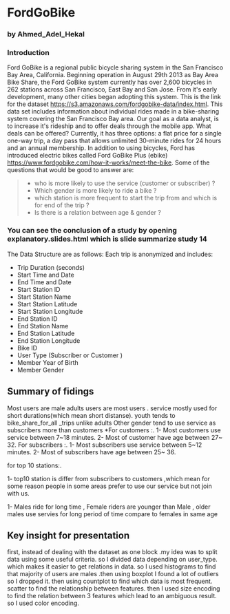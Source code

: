 # FordGoBike
### by Ahmed_Adel_Hekal

### Introduction
 Ford GoBike is a regional public bicycle sharing system in the San Francisco Bay Area, California. Beginning operation in August 29th 2013 as Bay Area Bike Share, the Ford GoBike system currently has over 2,600 bicycles in 262 stations across San Francisco, East Bay and San Jose. From it's early development, many other cities began adopting this system.
 This is the link for the dataset https://s3.amazonaws.com/fordgobike-data/index.html. This data set includes information about individual rides made in a bike-sharing system covering the San Francisco Bay area.
Our goal as a data analyst, is to increase it's rideship and to offer deals through the mobile app. What deals can be offered? Currently, it has three options: a flat price for a single one-way trip, a day pass that allows unlimited 30-minute rides for 24 hours and an annual membership. In addition to using bicycles, Ford has introduced electric bikes called Ford GoBike Plus (ebike) https://www.fordgobike.com/how-it-works/meet-the-bike.
Some of the questions that would be good to answer are:
>* who is more likely to use the service (customer or subscriber)  ? 
>* Which gender is more likely to ride a bike ? 
>* which station is more frequent to start the trip from and which is for end of the trip  ?
>* Is there is a relation between age & gender ?
### You can see the conclusion of a study by opening explanatory.slides.html which is slide summarize study 14
The Data Structure are as follows:
Each trip is anonymized and includes:

 * Trip Duration (seconds)
 * Start Time and Date
 * End Time and Date
 * Start Station ID
 * Start Station Name
 * Start Station Latitude
 * Start Station Longitude
 * End Station ID
 * End Station Name
 * End Station Latitude
 * End Station Longitude
 * Bike ID
 * User Type (Subscriber or Customer )
 * Member Year of Birth
 * Member Gender

## Summary of fidings

Most users are male
adults  users are most users  .
service mostly used for short durations(which mean short distanse).
youth tends to bike_share_for_all _trips unlike adults
Other gender tend to use service as subscribers more than customers
*For customers :.
1- Most customers use service between 7~18 minutes.
2- Most of customer have age between 27~ 32.
For subscribers :.
1- Most subscribers use service between 5~12 minutes.
2- Most of subscribers have age between 25~ 36.

for top 10 stations:. 

1- top10 station is differ from  subscribers to customers ,which mean for some reason people in some areas prefer to use our service but not join with us.

1- Males ride for long time , Female riders are younger than Male ,
older males use servies for long period of time compare to females in same age


## Key insight for presentation 

first, instead of dealing with the dataset as one block .my idea was to split data using some useful criteria. so I divided data depending on user_type. which makes it easier to get relations in data. so I used histograms to find that majority of users are males .then using boxplot I found a lot of outliers so I dropped it. then using countplot to find which data is most frequent. scatter to find the relationship between features. then I used size encoding to find the relation between 3 features which lead to an ambiguous result. so I used color encoding.
